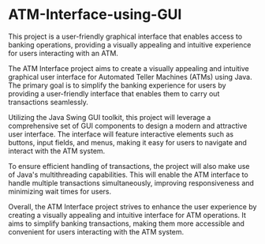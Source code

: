 # ATM-Interface-using-GUI
This project is a user-friendly graphical interface that enables access to banking operations, providing a visually appealing and intuitive experience for users interacting with an ATM.

The ATM Interface project aims to create a visually appealing and intuitive graphical user interface for Automated Teller Machines (ATMs) using Java. The primary goal is to simplify the banking experience for users by providing a user-friendly interface that enables them to carry out transactions seamlessly.

Utilizing the Java Swing GUI toolkit, this project will leverage a comprehensive set of GUI components to design a modern and attractive user interface. The interface will feature interactive elements such as buttons, input fields, and menus, making it easy for users to navigate and interact with the ATM system.

To ensure efficient handling of transactions, the project will also make use of Java's multithreading capabilities. This will enable the ATM interface to handle multiple transactions simultaneously, improving responsiveness and minimizing wait times for users.

Overall, the ATM Interface project strives to enhance the user experience by creating a visually appealing and intuitive interface for ATM operations. It aims to simplify banking transactions, making them more accessible and convenient for users interacting with the ATM system.
